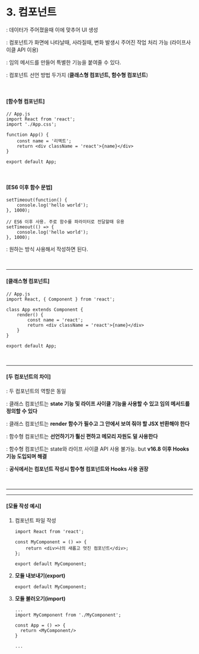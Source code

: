 # 3. 컴포넌트

: 데이터가 주어졌을때 이에 맞추어 UI  생성

: 컴포넌트가 화면에 나타날때, 사라질때, 변화 발생시 주어진 작업 처리 가능 (라이프사이클 API 이용)

: 임의 메서드를 만들어 특별한 기능을 붙여줄 수 있다.

: 컴포넌트 선언 방법 두가지 (**클래스형 컴포넌트, 함수형 컴포넌트**)

<br>

#### [함수형 컴포넌트]

```react
// App.js
import React from 'react';
import './App.css';

function App() {
    const name = '리액트';
    return <div className = 'react'>{name}</div>
}

export default App;
```

<br>

#### [ES6 이후 함수 문법]

```react
setTimeout(function() {
	console.log('hello world');
}, 1000);

// ES6 이후 사용. 주로 함수를 파라미터로 전달할때 유용
setTimeout(() => {
	console.log('hello world');
}, 1000);
```

: 원하는 방식 사용해서 작성하면 된다.

<br>

-----

#### [클래스형 컴포넌트]

```react
// App.js
import React, { Component } from 'react';

class App extends Component {
	render() {
		const name = 'react';
        return <div className = 'react'>{name}</div>
	}
}

export default App;
```

<br>

------

#### [두 컴포넌트의 차이]

: 두 컴포넌트의 역할은 동일

: 클래스 컴포넌트는 **state 기능 및 라이프 사이클 기능을 사용할 수 있고 임의 메서드를 정의할 수 있다**

: 클래스 컴포넌트는 **render 함수가 필수고 그 안에서 보여 줘야 할 JSX 반환해야 한다**

: 함수형 컴포넌트는 **선언하기가 훨신 편하고 메모리 자원도 덜 사용한다**

: 함수형 컴포넌트는 state와 라이프 사이클 API 사용 불가능. but **v16.8 이후 Hooks 기능 도입되며 해결**

 : **공식에서는 컴포넌트 작성시 함수형 컴포넌트와 Hooks 사용 권장**

<br>

-----

--------

#### [모듈 작성 예시]

1. 컴포넌트 파일 작성

   ```react
   import React from 'react';
   
   const MyComponent = () => {
       return <div>나의 새롭고 멋진 컴포넌트</div>;
   };
   
   export default MyComponent;
   ```

2. **모듈 내보내기(export)**

   ```react
   export default MyComponent;
   ```

3. **모듈 불러오기(import)**

   ```react
   ...
   import MyComponent from './MyComponent';
   
   const App = () => {
     return <MyComponent/>
   }
   
   ...
   ```

   

